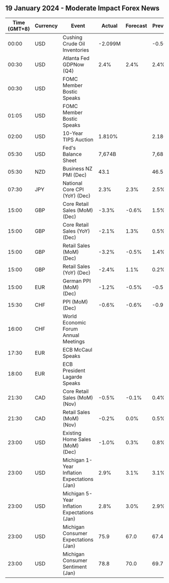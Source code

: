 ## 19 January 2024 - Moderate Impact Forex News

| Time (GMT+8) | Currency | Event | Actual | Forecast | Previous |
|------|----------|-------|--------|----------|----------|
| 00:00 | USD | Cushing Crude Oil Inventories | -2.099M |  | -0.506M |
| 00:30 | USD | Atlanta Fed GDPNow (Q4) | 2.4% | 2.4% | 2.4% |
| 00:30 | USD | FOMC Member Bostic Speaks |  |  |  |
| 01:05 | USD | FOMC Member Bostic Speaks |  |  |  |
| 02:00 | USD | 10-Year TIPS Auction | 1.810% |  | 2.180% |
| 05:30 | USD | Fed's Balance Sheet | 7,674B |  | 7,687B |
| 05:30 | NZD | Business NZ PMI (Dec) | 43.1 |  | 46.5 |
| 07:30 | JPY | National Core CPI (YoY) (Dec) | 2.3% | 2.3% | 2.5% |
| 15:00 | GBP | Core Retail Sales (MoM) (Dec) | -3.3% | -0.6% | 1.5% |
| 15:00 | GBP | Core Retail Sales (YoY) (Dec) | -2.1% | 1.3% | 0.5% |
| 15:00 | GBP | Retail Sales (MoM) (Dec) | -3.2% | -0.5% | 1.4% |
| 15:00 | GBP | Retail Sales (YoY) (Dec) | -2.4% | 1.1% | 0.2% |
| 15:00 | EUR | German PPI (MoM) (Dec) | -1.2% | -0.5% | -0.5% |
| 15:30 | CHF | PPI (MoM) (Dec) | -0.6% | -0.6% | -0.9% |
| 16:00 | CHF | World Economic Forum Annual Meetings |  |  |  |
| 17:30 | EUR | ECB McCaul Speaks |  |  |  |
| 18:00 | EUR | ECB President Lagarde Speaks |  |  |  |
| 21:30 | CAD | Core Retail Sales (MoM) (Nov) | -0.5% | -0.1% | 0.4% |
| 21:30 | CAD | Retail Sales (MoM) (Nov) | -0.2% | 0.0% | 0.5% |
| 23:00 | USD | Existing Home Sales (MoM) (Dec) | -1.0% | 0.3% | 0.8% |
| 23:00 | USD | Michigan 1-Year Inflation Expectations (Jan) | 2.9% | 3.1% | 3.1% |
| 23:00 | USD | Michigan 5-Year Inflation Expectations (Jan) | 2.8% | 3.0% | 2.9% |
| 23:00 | USD | Michigan Consumer Expectations (Jan) | 75.9 | 67.0 | 67.4 |
| 23:00 | USD | Michigan Consumer Sentiment (Jan) | 78.8 | 70.0 | 69.7 |
